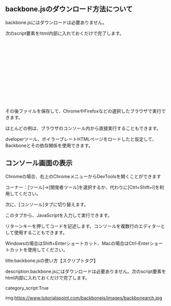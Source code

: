 






## backbone.jsのダウンロード方法について

backbone.jsにはダウンロードは必要ありません。

次のscript要素をhtml内部に入れておくだけで完了します。

<code>
<!DOCTYPE HTML>
<html>
<head>
 <meta charset="UTF-8">
 <title>Title</title>
</head>
<body>
<script src="https://ajax.googleapis.com/ajax/libs/jquery/1.9.1/jquery.min.js">
</script>
<script src="http://documentcloud.github.com/underscore/underscore-min.js">
</script>
<script src="http://documentcloud.github.com/backbone/backbone-min.js">
</script>
<script>
 // Your code goes here
</script>
</body>
</html>
</code>


その後ファイルを保存して、ChromeやFirefoxなどの選択したブラウザで実行できます。

ほとんどの例は、ブラウザのコンソール内から直接実行することもできます。

dveloperツール、ボイラープレートHTMLページをロードしたと仮定して、Backboneとその依存関係を使用できます。


## コンソール画面の表示

Chromeの場合、右上のChromeメニューからDevToolsを開くことができます

コーナー：[ツール]→[開発者ツール]を選択するか、代わりに[Ctrl+Shift+I]を利用してください。


次に、[コンソール]タブに切り替えます。

このタブから、JavaScriptを入力して実行できます。

リターンキーを押してコードを記述します。コンソールを複数行のエディターとして使用することもできます。

Windowsの場合はShift+Enterショートカット、Macの場合はCtrl-Enterショートカットを使用してください。





title:backbone.jsの使い方【スクリプトタグ】

description:backbone.jsにはダウンロードは必要ありません。次のscript要素をhtml内部に入れておくだけで完了します。

category_script:True

img:https://www.tutorialspoint.com/backbonejs/images/backbonearch.jpg


